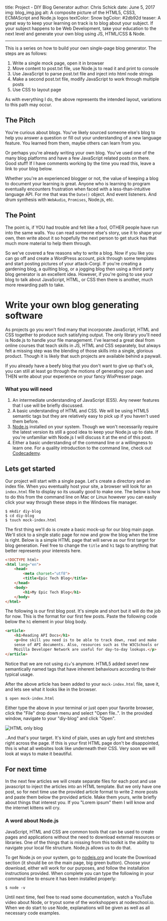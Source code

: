 title: Project - DIY Blog Generator
author: Chris Schick
date: June 5, 2017
img: blog_img.jpg
alt: A composite picture of the HTML5, CSS3, ECMAScript and Node.js logos
textColor: Snow
bgColor: #2db92d
teaser: A great way to keep your learning on track is to blog about your subject. If your subject happens to be Web Development, take your education to the next level and generate your own blog using JS, HTML/CSS & Node.

---

This is a series on how to build your own single-page blog generator. The steps are as follows:

1. Write a single mock page, open it in browser
2. Move content to post.txt file, use Node.js to read it and print to console
3. Use JavaScript to parse post.txt file and inject into html node strings
4. Make a second post.txt file, modify JavaScript to work through multiple posts
5. Use CSS to layout page

As with everything I do, the above represents the intended layout, variations to this path may occur.

## The Pitch

You're curious about blogs. You've likely sourced someone else's blog to help you answer a question or fill out your understanding of a new language feature. You learned from them, maybe others can learn from you.

Or perhaps you're already writing your own blog. You've used one of the many blog platforms and have a few JavaScript related posts on there. Good stuff! If I have comments working by the time you read this, leave a link to your blog below.

Whether you're an experienced blogger or not, the value of keeping a blog to document your learning is great. Anyone who is learning to program eventually encounters frustration when faced with a less-than-intuitive language API. For me that was the `Date()` object. And event listeners. And drum synthesis with `WebAudio`, `Promises`, Node.js, etc.

## The Point

The point is, if YOU had trouble and felt like a fool, OTHER people have run into the same walls. You can read someone else's story, use it to shape your own, then write about it so hopefully the next person to get stuck has that much more material to help them through.

So we've covered a few reasons why to write a blog. Now if you like you can go off and create a WordPress account, pick through some templates and start posting pictures of your attack-Corgi. If you're creating a gardening blog, a quilting blog, or a jogging blog then using a third party blog generator is an excellent idea. However, if you're going to use your blog to talk about JavaScript, HTML, or CSS then there is another, much more rewarding path to take.

# Write your own blog generating software

As projects go you won't find many that incorporate JavaScript, HTML and CSS together to produce such satisfying output. The only library you'll need is Node.js to handle your file management. I've learned a great deal from online courses that teach skills in JS, HTML and CSS separately, but always felt a missing step was the blending of those skills into a single, glorious product. Though it is likely that such projects are available behind a paywall.

If you already have a beefy blog that you don't want to give up that's ok, you can still at least go through the motions of generating your own and THEN write about your experience on your fancy WixPresser page.

### What you will need

1. An intermediate understanding of JavaScript (ES5). Any newer features that I use will be briefly discussed.
2. A basic understanding of HTML and CSS. We will be using HTML5 semantic tags but they are relatively easy to pick up if you haven't used them before.
3. [Node.js](https://nodejs.org/) installed on your system. Though we won't necessarily require the latest version its still a good idea to keep your Node.js up to date. If you're unfamiliar with Node.js I will discuss it at the end of this post.
4. Either a basic understanding of the command line or a willingness to learn one. For a quality introduction to the command line, check out [Codecademy](https://www.codecademy.com/learn/learn-the-command-line).

## Lets get started

Our project will start with a single page. Let's create a directory and an index file. When you eventually host your site, a browser will look for an `index.html` file to display so its usually good to make one. The below is how to do this from the command line on Mac or Linux however you can easily click your way through these steps in the Windows file manager.

```command
$ mkdir diy-blog
$ cd diy-blog
$ touch mock-index.html
```

The first thing we'll do is create a basic mock-up for our blog main page. We'll stick to a single static page for now and grow the blog when the time is right. Below is a simple HTML page that will serve as our first target for blog generation. Feel free to change the `title` and `h1` tags to anything that better represents your interests here.

```html
<!DOCTYPE html>
<html lang="en">
    <head>
        <meta charset="utf8">
        <title>Epic Tech Blog</title>
    </head>
    <body>
        <h1>My Epic Tech Blog</h1>
    </body>
</html>
```

The following is our first blog post. It's simple and short but it will do the job for now. This is the format for our first few posts. Paste the following code below the `h1` element in your blog body.

```html
<article>
    <h1>Reading API Docs</h1>
    <p>One skill you need is to be able to track down, read and make
    sense of API documents. Also, resources such as the W3CSchools or
    Mozilla Developer Network are useful for day-to-day lookups.</p>
</article>
```
Notice that we are not using `div`'s anymore. HTML5 added severl new semantically named tags that have inherent behaviours according to their typical usage. 

After the above article has been added to your `mock-index.html` file, save it, and lets see what it looks like in the browser.

```command
$ open mock-index.html
```

Either type the above in your terminal or just open your favorite browser, click the "File" drop down menu and select "Open file..". In the provided window, navigate to your "diy-blog" and click "Open".

![HTML only blog](./tech_blog_html.png)

..And that's your target. It's kind of plain, uses an ugly font and stretches right across the page. If this is your first HTML page don't be disappointed, this is what all websites look like underneath their CSS. Very soon we will look at ways to make it beautiful.

## For next time

In the next few articles we will create separate files for each post and use javascript to inject the articles into an HTML template. But we only have one post, so for next time use the provided article format to write 2 more posts and paste them below the provided article. Make them yours, write briefly about things that interest you. If you "Lorem ipsum" them I will know and the internet kittens will cry.

### A word about Node.js

JavaScript, HTML and CSS are common tools that can be used to create pages and applications without the need to download external resources or libraries. One of the things that is missing from this toolkit is the ability to navigate your local file structure. Node.js allows us to do that.

To get Node.js on your system, go to [nodejs.org](https://nodejs.org/) and locate the Download section (it should be on the main page, big green button). Choose your download, either will work for our purposes, and follow the installation instructions provided. When complete you can type the following in your command line to ensure it has been installed properly:
```command
$ node -v
```
Until next time, feel free to read some documentation, watch a YouTube video about Node, or tryout some of the workshoppers at nodeschool.io. When we do start to use Node, explanations will be given as well as all necessary code examples.

